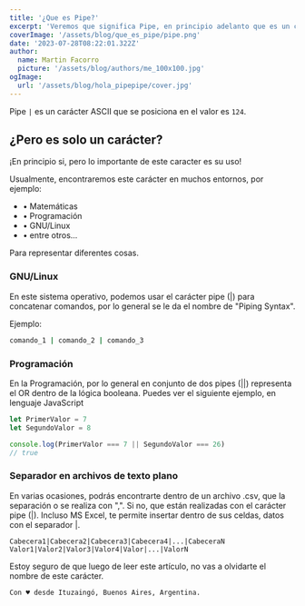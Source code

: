 ```yaml
---
title: '¿Que es Pipe?'
excerpt: 'Veremos que significa Pipe, en principio adelanto que es un carácter muy utilizado en el mundo del desarrollo de Software, y de ahí lo tomo para darle nombre a este blog.'
coverImage: '/assets/blog/que_es_pipe/pipe.png'
date: '2023-07-28T08:22:01.322Z'
author:
  name: Martin Facorro
  picture: '/assets/blog/authors/me_100x100.jpg'
ogImage:
  url: '/assets/blog/hola_pipepipe/cover.jpg'
---
```


Pipe ```|``` es un carácter ASCII que se posiciona en el valor es ```124```.

## ¿Pero es solo un carácter?

¡En principio si, pero lo importante de este caracter es su uso!

Usualmente, encontraremos este carácter en muchos entornos, por ejemplo:

- •	Matemáticas
- •	Programación
- •	GNU/Linux
- •	entre otros...

Para representar diferentes cosas.

### GNU/Linux
En este sistema operativo, podemos usar el carácter pipe (|) para concatenar comandos, por lo general se le da el nombre de "Piping Syntax".

Ejemplo:

```Bash
comando_1 | comando_2 | comando_3
```

### Programación
En la Programación, por lo general en conjunto de dos pipes (||) representa el OR dentro de la lógica booleana.
Puedes ver el siguiente ejemplo, en lenguaje JavaScript

```JavaScript
let PrimerValor = 7
let SegundoValor = 8

console.log(PrimerValor === 7 || SegundoValor === 26)
// true
```

### Separador en archivos de texto plano
En varias ocasiones, podrás encontrarte dentro de un archivo .csv, que la separación o se realiza con ",". Si no, que están realizadas con el carácter pipe (|). Incluso MS Excel, te permite insertar dentro de sus celdas, datos con el separador |.

```CSV
Cabecera1|Cabecera2|Cabecera3|Cabecera4|...|CabeceraN
Valor1|Valor2|Valor3|Valor4|Valor|...|ValorN
```

Estoy seguro de que luego de leer este artículo, no vas a olvidarte el nombre de este carácter.

``` Con ♥️ desde Ituzaingó, Buenos Aires, Argentina. ```
